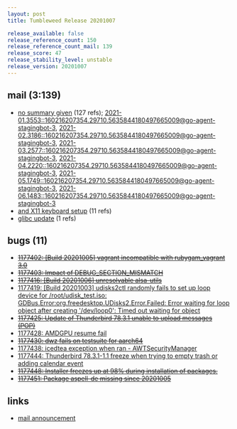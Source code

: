 ```yaml
---
layout: post
title: Tumbleweed Release 20201007

release_available: false
release_reference_count: 150
release_reference_count_mail: 139
release_score: 47
release_stability_level: unstable
release_version: 20201007
---
```


## mail (3:139)

- [no summary given](https://lists.opensuse.org/opensuse-factory/2020-10/msg00058.html) (127 refs); [2021-01.3553::<160216207354.29710.5635844180497665009@go-agent-stagingbot-3>](https://lists.opensuse.org/archives/list/factory@lists.opensuse.org/thread/EVRUDNF3B4PHMWT4N3LMA23P7TDDSSFD), [2021-02.3186::<160216207354.29710.5635844180497665009@go-agent-stagingbot-3>](https://lists.opensuse.org/archives/list/factory@lists.opensuse.org/thread/EVRUDNF3B4PHMWT4N3LMA23P7TDDSSFD), [2021-03.2577::<160216207354.29710.5635844180497665009@go-agent-stagingbot-3>](https://lists.opensuse.org/archives/list/factory@lists.opensuse.org/thread/EVRUDNF3B4PHMWT4N3LMA23P7TDDSSFD), [2021-04.2220::<160216207354.29710.5635844180497665009@go-agent-stagingbot-3>](https://lists.opensuse.org/archives/list/factory@lists.opensuse.org/thread/EVRUDNF3B4PHMWT4N3LMA23P7TDDSSFD), [2021-05.1749::<160216207354.29710.5635844180497665009@go-agent-stagingbot-3>](https://lists.opensuse.org/archives/list/factory@lists.opensuse.org/thread/EVRUDNF3B4PHMWT4N3LMA23P7TDDSSFD), [2021-06.1483::<160216207354.29710.5635844180497665009@go-agent-stagingbot-3>](https://lists.opensuse.org/archives/list/factory@lists.opensuse.org/thread/EVRUDNF3B4PHMWT4N3LMA23P7TDDSSFD)
- [and X11 keyboard setup](https://lists.opensuse.org/opensuse-factory/2020-10/msg00064.html) (11 refs)
- [glibc update](https://lists.opensuse.org/opensuse-factory/2020-10/msg00057.html) (1 refs)

## bugs (11)

<!--more-->

- ~~[1177402: \[Build 20201005\] vagrant incompatible with rubygam_vagrant 3.0](https://bugzilla.opensuse.org/show_bug.cgi?id=1177402)~~
- ~~[1177403: Impact of DEBUG_SECTION_MISMATCH](https://bugzilla.opensuse.org/show_bug.cgi?id=1177403)~~
- ~~[1177416: \[Build 20201006\] unresolvable alsa-utils](https://bugzilla.opensuse.org/show_bug.cgi?id=1177416)~~
- [1177419: \[Build 20201003\] udisks2ctl randomly fails to set up loop device for /root/udisk_test.iso: GDBus.Error:org.freedesktop.UDisks2.Error.Failed: Error waiting for loop object after creating '/dev/loop0': Timed out waiting for object](https://bugzilla.opensuse.org/show_bug.cgi?id=1177419)
- ~~[1177425: Update of Thunderbird 78.3.1 unable to upload messages (POP)](https://bugzilla.opensuse.org/show_bug.cgi?id=1177425)~~
- [1177428: AMDGPU resume fail](https://bugzilla.opensuse.org/show_bug.cgi?id=1177428)
- ~~[1177430: dwz fails on testsuite for aarch64](https://bugzilla.opensuse.org/show_bug.cgi?id=1177430)~~
- [1177438: icedtea exception when ran  - AWTSecurityManager](https://bugzilla.opensuse.org/show_bug.cgi?id=1177438)
- [1177444: Thunderbird 78.3.1-1.1 freeze when trying to empty trash or adding calendar event](https://bugzilla.opensuse.org/show_bug.cgi?id=1177444)
- ~~[1177448: Installer freezes up at 98% during installation of packages.](https://bugzilla.opensuse.org/show_bug.cgi?id=1177448)~~
- ~~[1177451: Package aspell-de missing since 20201005](https://bugzilla.opensuse.org/show_bug.cgi?id=1177451)~~



## links

- [mail announcement](https://lists.opensuse.org/archives/list/factory@lists.opensuse.org/thread/EVRUDNF3B4PHMWT4N3LMA23P7TDDSSFD)
